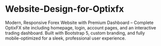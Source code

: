 # Website-Design-for-Optixfx
Modern, Responsive Forex Website with Premium Dashboard – Complete OptixFX site including homepage, login, account pages, and an interactive trading dashboard. Built with Bootstrap 5, custom branding, and fully mobile-optimized for a sleek, professional user experience.

